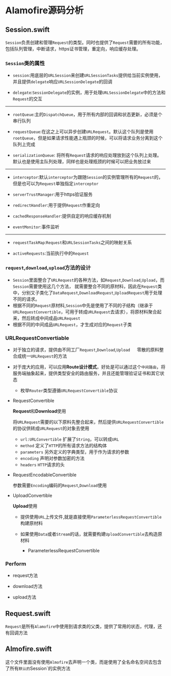 # Alamofire源码分析


## Session.swift

`Session`负责创建和管理`Request`的类型。同时也提供了`Request`需要的所有功能，包括队列管理，中断请求，https证书管理，重定向，响应缓存处理。  
  
  
###  `Session`类的属性  
  
- `session`:用底层的`URLSession`来创建`URLSessionTasks`提供给当前实例使用，并且提供`delegate`响应`URLSessionDelegate`的回调  
  
- `delegate`:`SessionDelegate`的实例，用于处理`URLSessionDelegate`中的方法和`Request`的交互  
  
----  
  
- `rootQueue`:主的`DispatchQueue`，用于所有内部的回调和状态更新，必须是个串行队列  
  
- `requestQueue`:在这之上可以异步创建`URLRequest`。默认这个队列是使用`rootQueue`，但是如果请求性能遇上瓶颈的时候，可以将请求业务分离到这个队列上完成  
  
- `serializationQueue`: 将所有`Request`请求的响应处理放到这个队列上处理。默认也是使用主队列处理，同样也是处理瓶颈的时候可以把业务放过来  
  
----  
  
- `interceptor`:默认`interceptor`为跟随`Session`的实例管理所有的`Request`的，但是也可以为`Request`单独指定`interceptor`  
  
- `serverTrustManager`:用于https验证服务  
  
- `redirectHandler`:用于提供`Request`作重定向  
  
- `cachedResponseHandler`:提供自定的响应缓存机制  
  
- `eventMonitor`:事件监听  
  
----  
  
- `requestTaskMap`:`Request`和`URLSessionTasks`之间的映射关系  
  
- `activeRequests`:当前执行中的`Request`  
  
  
### `request`,`download`,`upload`方法的设计  
  
- `Session`里面整合了`URLRequest`的各种方法，如`Request`,`Download`,`Upload`，而`Session`需要使用这几个方法， 就需要整合不同的原材料，因此在`Request`类中，分别又子类化了`DataRequest`,`DownloadRequest`,`UploadRequest`用于处理不同的请求。  
- 根据不同的`Request`原材料,`Session`中先是使用了不同的子结构（继承于`URLRequestConvertible`，可用于转成`URLRequest`去请求），将原材料聚合起来，然后转成中间成品`URLRequest`  
- 根据不同的中间成品`URLRequest`，才生成对应的`Request`子类

### URLRequestConvertiable

- 对于独立的请求，提供由不同工厂`Request`,`Download`,`Upload  
`零散的原料整合成统一`URLRequest`的方法  
  
- 对于庞大的应用，可以应用**Route设计模式**，好处是可以通过这个`中间路由`，将服务端抽象起来，提供类型安全的路由服务，并且还能管理验证证书和其它状态  
	- 枚举`Router`类型遵循`URLRequestConvertible`协议

- RequestConvertible
     
  **Request**和**Download**使用  
    
  将`URLRequest`需要的以下原料先整合起来，然后提供`URLRequestConvertible`的协议供转成`URLRequest`的对象去使用  
  - `url:URLConvertible` 扩展了`String`，可以转成`URL`  
  - `method` 定义了`HTTP`的所有请求方法的结构体  
  - `parameters`  另外定义的字典类型，用于作为请求的参数  
  - `encoding` 声明对参数加密的方法  
  - `headers`  `HTTP`请求的头

- RequestEncodableConvertible 
     
  参数需要`Encoding`编码的`Request`,`Download`使用

- UploadConvertible
     
  **Upload**使用  
  - 提供使用`URL`上传文件,就是直接使用`ParameterlessRequestConvertible`构建原材料  
  - 如果使用`Data`或者`Stream`的话，就需要构建`UploadConvertible`去构造原材料

	- ParameterlessRequestConvertible

### Perform

- request方法

- download方法

- upload方法

## Request.swift

   
`Request`是所有`Alamofire`中使用到请求类的父类，提供了常用的状态，代理，还有回调方法

## Almofire.swift

这个文件里面没有使用`Almofire`去声明一个类，而是使用了全名命名空间去包含了所有`默认的`Session`的实例方法

